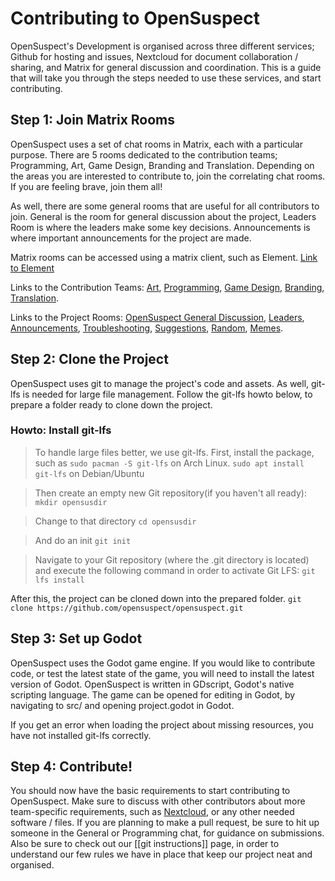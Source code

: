 # Contributing to OpenSuspect
OpenSuspect's Development is organised across three different services; Github for hosting and issues, Nextcloud for document collaboration / sharing, and Matrix for general discussion and coordination. This is a guide that will take you through the steps needed to use these services, and start contributing.

## Step 1: Join Matrix Rooms
OpenSuspect uses a set of chat rooms in Matrix, each with a particular purpose. There are 5 rooms dedicated to the contribution teams; Programming, Art, Game Design, Branding and Translation. Depending on the areas you are interested to contribute to, join the correlating chat rooms. If you are feeling brave, join them all!

As well, there are some general rooms that are useful for all contributors to join. General is the room for general discussion about the project, Leaders Room is where the leaders make some key decisions. Announcements is where important announcements for the project are made.

Matrix rooms can be accessed using a matrix client, such as Element. [Link to Element](https://element.io/)

Links to the Contribution Teams:
[Art](https://matrix.to/#/#open_sus_art:matrix.org), [Programming](https://matrix.to/#/#open_sus_programming:matrix.org), [Game Design](https://matrix.to/#/#open_sus_gameplay:matrix.org), [Branding](https://matrix.to/#/#open_sus_brand:matrix.org), [Translation](https://matrix.to/#/#open_sus_translate:matrix.org).

Links to the Project Rooms:
[OpenSuspect General Discussion](https://matrix.to/#/#opensuspect:matrix.org), [Leaders](https://matrix.to/#/#open_sus_lead:matrix.org), [Announcements](https://matrix.to/#/#open_sus_announce:matrix.org), [Troubleshooting](https://matrix.to/#/#opensus_troubleshoot:matrix.org
), [Suggestions](https://matrix.to/#/#open_sus-suggestions:matrix.org), [Random](https://matrix.to/#/#open_sus_rand:matrix.org), [Memes](https://matrix.to/#/#memes_opensus:matrix.org).

## Step 2: Clone the Project
OpenSuspect uses git to manage the project's code and assets. As well, git-lfs is needed for large file management. Follow the git-lfs howto below, to prepare a folder ready to clone down the project.

### Howto: Install git-lfs

> To handle large files better, we use git-lfs. First, install the package, such as 
> `sudo pacman -S git-lfs` on Arch Linux. 
> `sudo apt install git-lfs` on Debian/Ubuntu

> Then create an empty new Git repository(if you haven't all ready):
> `mkdir opensusdir`

> Change to that directory
> `cd opensusdir `

> And do an init
> `git init `

> Navigate to your Git repository (where the .git directory is located) and execute the following command in order to activate Git LFS:
> `git lfs install`

After this, the project can be cloned down into the prepared folder. `git clone https://github.com/opensuspect/opensuspect.git`

## Step 3: Set up Godot
OpenSuspect uses the Godot game engine. If you would like to contribute code, or test the latest state of the game, you will need to install the latest version of Godot. OpenSuspect is written in GDscript, Godot's native scripting language. The game can be opened for editing in Godot, by navigating to src/ and opening project.godot in Godot.

If you get an error when loading the project about missing resources, you have not installed git-lfs correctly.

## Step 4: Contribute!
You should now have the basic requirements to start contributing to OpenSuspect. Make sure to discuss with other contributors about more team-specific requirements, such as [Nextcloud](https://nextcloud.opensuspect.com), or any other needed software / files. If you are planning to make a pull request, be sure to hit up someone in the General or Programming chat, for guidance on submissions. Also be sure to check out our [[git instructions]] page, in order to understand our few rules we have in place that keep our project neat and organised.